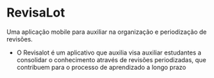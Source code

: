 # RevisaLot
Uma aplicação mobile para auxiliar na organização e periodização de revisões.
- O Revisalot é um aplicativo que auxilia  visa auxiliar estudantes a consolidar o conhecimento através de revisões periodizadas, que contribuem para o processo de aprendizado a longo prazo
     
